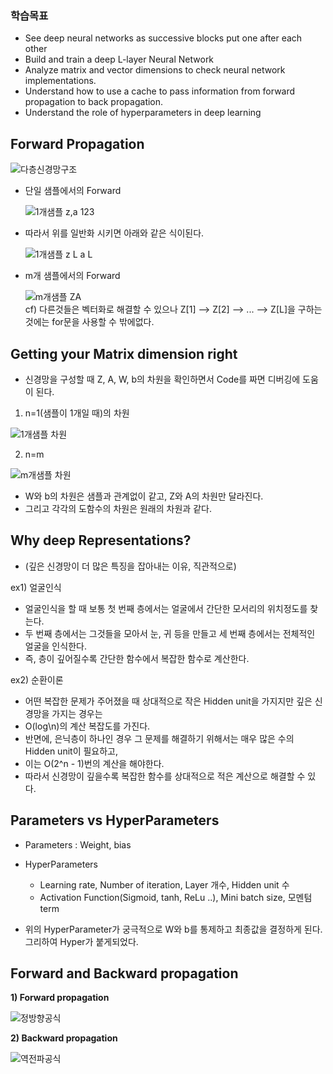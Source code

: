 ### 학습목표
- See deep neural networks as successive blocks put one after each other  
- Build and train a deep L-layer Neural Network  
- Analyze matrix and vector dimensions to check neural network implementations.  
- Understand how to use a cache to pass information from forward propagation to back propagation.  
- Understand the role of hyperparameters in deep learning  



## Forward Propagation

![다층신경망구조](https://user-images.githubusercontent.com/46666862/71554876-4f159000-2a68-11ea-8709-04a024094715.jpeg)

- 단일 샘플에서의 Forward

	![1개샘플 z,a 123](https://user-images.githubusercontent.com/46666862/71554975-2b9f1500-2a69-11ea-8a86-23f987fc62a9.gif)

- 따라서 위를 일반화 시키면 아래와 같은 식이된다.  

	![1개샘플 z L a L](https://user-images.githubusercontent.com/46666862/71554974-2b9f1500-2a69-11ea-8ccc-ad9f8f9ec9f5.gif)
  
  
- m개 샘플에서의 Forward
  
  
	![m개샘플 ZA](https://user-images.githubusercontent.com/46666862/71554972-2b9f1500-2a69-11ea-8410-49bc8b5dd7a8.gif)  
cf) 다른것들은 벡터화로 해결할 수 있으나 Z[1] --> Z[2] --> ... --> Z[L]을 구하는 것에는 for문을 사용할 수 밖에없다.


  

## Getting your Matrix dimension right

- 신경망을 구성할 때 Z, A, W, b의 차원을 확인하면서 Code를 짜면 디버깅에 도움이 된다.

1) n=1(샘플이 1개일 때)의 차원  
  
![1개샘플 차원](https://user-images.githubusercontent.com/46666862/71555082-f693c200-2a6a-11ea-8004-08164bf67889.gif)

  
2) n=m    
  
![m개샘플 차원](https://user-images.githubusercontent.com/46666862/71555081-f5fb2b80-2a6a-11ea-8804-4208f247e9b1.gif)



- W와 b의 차원은 샘플과 관계없이 같고, Z와 A의 차원만 달라진다.  
- 그리고 각각의 도함수의 차원은 원래의 차원과 같다.



## Why deep Representations?  

- (깊은 신경망이 더 많은 특징을 잡아내는 이유, 직관적으로)


ex1) 얼굴인식  
- 얼굴인식을 할 때 보통 첫 번째 층에서는 얼굴에서 간단한 모서리의 위치정도를 찾는다.  
- 두 번째 층에서는 그것들을 모아서 눈, 귀 등을 만들고 세 번째 층에서는 전체적인 얼굴을 인식한다.  
- 즉, 층이 깊어질수록 간단한 함수에서 복잡한 함수로 계산한다.

ex2) 순환이론  
- 어떤 복잡한 문제가 주어졌을 때 상대적으로 작은 Hidden unit을 가지지만 깊은 신경망을 가지는 경우는  
- O(log\n)의 계산 복잡도를 가진다.  
- 반면에, 은닉층이 하나인 경우 그 문제를 해결하기 위해서는 매우 많은 수의 Hidden unit이 필요하고,  
- 이는 O(2^n - 1)번의 계산을 해야한다.  
- 따라서 신경망이 깊을수록 복잡한 함수를 상대적으로 적은 계산으로 해결할 수 있다.

  
  
## Parameters vs HyperParameters

- Parameters : Weight, bias

- HyperParameters
	- Learning rate, Number of iteration, Layer 개수, Hidden unit 수    
	- Activation Function(Sigmoid, tanh, ReLu ..), Mini batch size, 모멘텀 term  
	
- 위의 HyperParameter가 궁극적으로 W와 b를 통제하고 최종값을 결정하게 된다. 그리하여 Hyper가 붙게되었다.



## Forward and Backward propagation

**1) Forward propagation**  

![정방향공식](https://user-images.githubusercontent.com/46666862/71554879-4fae2680-2a68-11ea-8fe7-0cdfb2eb58e0.PNG)


**2) Backward propagation**  

![역전파공식](https://user-images.githubusercontent.com/46666862/71554878-4f159000-2a68-11ea-8fa1-f0e17e81d7c5.PNG)
